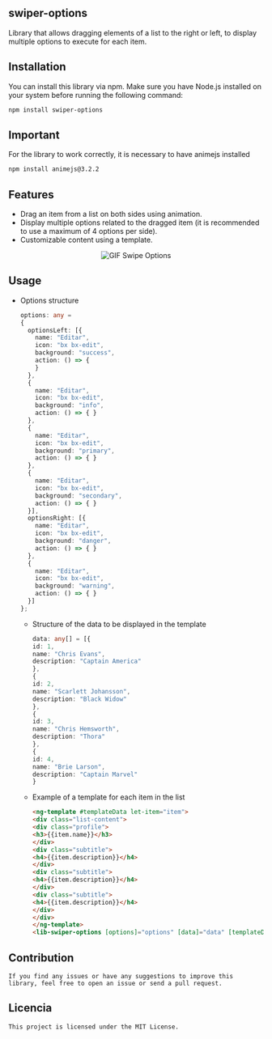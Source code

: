 ## swiper-options

Library that allows dragging elements of a list to the right or left, to display multiple options to execute for each item.

## Installation

You can install this library via npm. Make sure you have Node.js installed on your system before running the following command:

```bash
npm install swiper-options
```

## Important

For the library to work correctly, it is necessary to have animejs installed

```bash
npm install animejs@3.2.2
```

## Features

  * Drag an item from a list on both sides using animation.
  * Display multiple options related to the dragged item (it is recommended to use a maximum of 4 options per side).
  * Customizable content using a template.

<p align="center">
  <img src="https://github.com/HenrySanguna/swipe-options/assets/60330730/4d1ece32-bca3-44d2-b990-907588d84e2a" alt="GIF Swipe Options">
</p>


## Usage

  * Options structure

    ```typescript
    options: any =
    {
      optionsLeft: [{
        name: "Editar",
        icon: "bx bx-edit",
        background: "success",
        action: () => {
        }
      },
      {
        name: "Editar",
        icon: "bx bx-edit",
        background: "info",
        action: () => { }
      },
      {
        name: "Editar",
        icon: "bx bx-edit",
        background: "primary",
        action: () => { }
      },
      {
        name: "Editar",
        icon: "bx bx-edit",
        background: "secondary",
        action: () => { }
      }],
      optionsRight: [{
        name: "Editar",
        icon: "bx bx-edit",
        background: "danger",
        action: () => { }
      },
      {
        name: "Editar",
        icon: "bx bx-edit",
        background: "warning",
        action: () => { }
      }]
    };
    ```
    * Structure of the data to be displayed in the template

      ```typescript
      data: any[] = [{
      id: 1,
      name: "Chris Evans",
      description: "Captain America"
      },
      {
      id: 2,
      name: "Scarlett Johansson",
      description: "Black Widow"
      },
      {
      id: 3,
      name: "Chris Hemsworth",
      description: "Thora"
      },
      {
      id: 4,
      name: "Brie Larson",
      description: "Captain Marvel"
      }
      ```

    * Example of a template for each item in the list
   
      ```html
      <ng-template #templateData let-item="item">
      <div class="list-content">
      <div class="profile">
      <h3>{{item.name}}</h3>
      </div>
      <div class="subtitle">
      <h4>{{item.description}}</h4>
      </div>
      <div class="subtitle">
      <h4>{{item.description}}</h4>
      </div>
      <div class="subtitle">
      <h4>{{item.description}}</h4>
      </div>
      </div>
      </ng-template>
      <lib-swiper-options [options]="options" [data]="data" [templateData]="templateData"></lib-swiper-options>
      ```

  ## Contribution
    If you find any issues or have any suggestions to improve this library, feel free to open an issue or send a pull request.

  ## Licencia
    This project is licensed under the MIT License.
